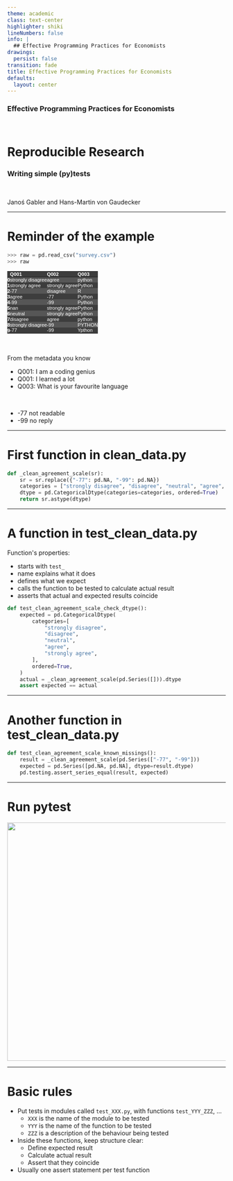 ```yaml
---
theme: academic
class: text-center
highlighter: shiki
lineNumbers: false
info: |
  ## Effective Programming Practices for Economists
drawings:
  persist: false
transition: fade
title: Effective Programming Practices for Economists
defaults:
  layout: center
---
```


### Effective Programming Practices for Economists

<br>

# Reproducible Research


### Writing simple (py)tests

<br>


Janoś Gabler and Hans-Martin von Gaudecker



---

# Reminder of the example


<div class="grid grid-cols-2 gap-4">
<div>

```python
>>> raw = pd.read_csv("survey.csv")
>>> raw
```

<style type="text/css">
#T_1750e   {
  margin: 0;
  font-family: "Helvetica", "Helvetica", sans-serif;
  border-collapse: collapse;
  border: none;
  font-size: 80%;
  color: #fff;
}
#T_1750e thead {
  background-color: #3d3d3d;
}
#T_1750e tbody tr:nth-child(even) {
  background-color: #3d3d3d;
}
#T_1750e tbody tr:nth-child(odd) {
  background-color: #565656;
}
#T_1750e td {
  padding: 0em;
}
#T_1750e th {
  font-weight: bold;
  text-align: left;
  padding: 0em;
}
#T_1750e caption {
  caption-side: bottom;
}
</style>
<table id="T_1750e">
  <thead>
    <tr>
      <th class="blank level0" >&nbsp;</th>
      <th id="T_1750e_level0_col0" class="col_heading level0 col0" >Q001</th>
      <th id="T_1750e_level0_col1" class="col_heading level0 col1" >Q002</th>
      <th id="T_1750e_level0_col2" class="col_heading level0 col2" >Q003</th>
    </tr>
  </thead>
  <tbody>
    <tr>
      <th id="T_1750e_level0_row0" class="row_heading level0 row0" >0</th>
      <td id="T_1750e_row0_col0" class="data row0 col0" >strongly disagree</td>
      <td id="T_1750e_row0_col1" class="data row0 col1" >agree</td>
      <td id="T_1750e_row0_col2" class="data row0 col2" >python</td>
    </tr>
    <tr>
      <th id="T_1750e_level0_row1" class="row_heading level0 row1" >1</th>
      <td id="T_1750e_row1_col0" class="data row1 col0" >strongly agree</td>
      <td id="T_1750e_row1_col1" class="data row1 col1" >strongly agree</td>
      <td id="T_1750e_row1_col2" class="data row1 col2" >Python</td>
    </tr>
    <tr>
      <th id="T_1750e_level0_row2" class="row_heading level0 row2" >2</th>
      <td id="T_1750e_row2_col0" class="data row2 col0" >-77</td>
      <td id="T_1750e_row2_col1" class="data row2 col1" >disagree</td>
      <td id="T_1750e_row2_col2" class="data row2 col2" >R</td>
    </tr>
    <tr>
      <th id="T_1750e_level0_row3" class="row_heading level0 row3" >3</th>
      <td id="T_1750e_row3_col0" class="data row3 col0" >agree</td>
      <td id="T_1750e_row3_col1" class="data row3 col1" >-77</td>
      <td id="T_1750e_row3_col2" class="data row3 col2" >Python</td>
    </tr>
    <tr>
      <th id="T_1750e_level0_row4" class="row_heading level0 row4" >4</th>
      <td id="T_1750e_row4_col0" class="data row4 col0" >-99</td>
      <td id="T_1750e_row4_col1" class="data row4 col1" >-99</td>
      <td id="T_1750e_row4_col2" class="data row4 col2" >Python</td>
    </tr>
    <tr>
      <th id="T_1750e_level0_row5" class="row_heading level0 row5" >5</th>
      <td id="T_1750e_row5_col0" class="data row5 col0" >nan</td>
      <td id="T_1750e_row5_col1" class="data row5 col1" >strongly agree</td>
      <td id="T_1750e_row5_col2" class="data row5 col2" >Python</td>
    </tr>
    <tr>
      <th id="T_1750e_level0_row6" class="row_heading level0 row6" >6</th>
      <td id="T_1750e_row6_col0" class="data row6 col0" >neutral</td>
      <td id="T_1750e_row6_col1" class="data row6 col1" >strongly agree</td>
      <td id="T_1750e_row6_col2" class="data row6 col2" > Python</td>
    </tr>
    <tr>
      <th id="T_1750e_level0_row7" class="row_heading level0 row7" >7</th>
      <td id="T_1750e_row7_col0" class="data row7 col0" >disagree</td>
      <td id="T_1750e_row7_col1" class="data row7 col1" >agree</td>
      <td id="T_1750e_row7_col2" class="data row7 col2" >python</td>
    </tr>
    <tr>
      <th id="T_1750e_level0_row8" class="row_heading level0 row8" >8</th>
      <td id="T_1750e_row8_col0" class="data row8 col0" >strongly disagree</td>
      <td id="T_1750e_row8_col1" class="data row8 col1" >-99</td>
      <td id="T_1750e_row8_col2" class="data row8 col2" >PYTHON</td>
    </tr>
    <tr>
      <th id="T_1750e_level0_row9" class="row_heading level0 row9" >9</th>
      <td id="T_1750e_row9_col0" class="data row9 col0" >-77</td>
      <td id="T_1750e_row9_col1" class="data row9 col1" >-99</td>
      <td id="T_1750e_row9_col2" class="data row9 col2" >Ypthon</td>
    </tr>
  </tbody>
</table>



</div>
<div>

<br/>
<br/>


From the metadata you know

- Q001: I am a coding genius
- Q001: I learned a lot
- Q003: What is your favourite language

<br/>

- -77 not readable
- -99 no reply


</div>
</div>

---

# First function in clean_data.py

```python
def _clean_agreement_scale(sr):
    sr = sr.replace({"-77": pd.NA, "-99": pd.NA})
    categories = ["strongly disagree", "disagree", "neutral", "agree", "strongly agree"]
    dtype = pd.CategoricalDtype(categories=categories, ordered=True)
    return sr.astype(dtype)
```

---

# A function in test_clean_data.py


<div class="flex gap-12">
<div>

Function's properties:
- starts with `test_`
- name explains what it does
- defines what we expect
- calls the function to be tested to calculate actual result
- asserts that actual and expected results coincide

</div>
<div>

```python
def test_clean_agreement_scale_check_dtype():
    expected = pd.CategoricalDtype(
        categories=[
            "strongly disagree",
            "disagree",
            "neutral",
            "agree",
            "strongly agree",
        ],
        ordered=True,
    )
    actual = _clean_agreement_scale(pd.Series([])).dtype
    assert expected == actual
```

</div>
</div>


---

# Another function in test_clean_data.py

```python
def test_clean_agreement_scale_known_missings():
    result = _clean_agreement_scale(pd.Series(["-77", "-99"]))
    expected = pd.Series([pd.NA, pd.NA], dtype=result.dtype)
    pd.testing.assert_series_equal(result, expected)
```


---

# Run pytest

<img src="run_verbose.png" class="rounded" width="550"/>

---

# Basic rules

- Put tests in modules called `test_XXX.py`, with functions `test_YYY_ZZZ`, ...
  - `XXX` is the name of the module to be tested
  - `YYY` is the name of the function to be tested
  - `ZZZ` is a description of the behaviour being tested
- Inside these functions, keep structure clear:
  - Define expected result
  - Calculate actual result
  - Assert that they coincide
- Usually one assert statement per test function
